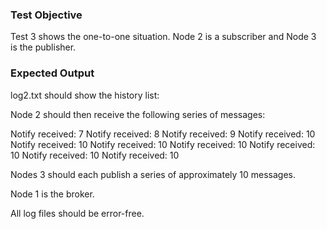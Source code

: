 ### Test Objective 
Test 3 shows the one-to-one situation. Node 2 is a subscriber and Node 3 is the publisher.
### Expected Output
log2.txt should show the history list:

Node 2 should then receive the following series of messages:

Notify received:  7
Notify received:  8
Notify received:  9
Notify received:  10
Notify received:  10
Notify received:  10
Notify received:  10
Notify received:  10
Notify received:  10
Notify received:  10


Nodes 3  should each publish a series of approximately 10 messages.

Node 1 is the broker.

All log files should be error-free.  
